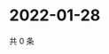# 2022-01-28

共 0 条

<!-- BEGIN WEIBO -->
<!-- 最后更新时间 Fri Jan 28 2022 09:57:44 GMT+0800 (China Standard Time) -->

<!-- END WEIBO -->
